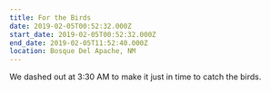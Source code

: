 ```yaml
---
title: For the Birds
date: 2019-02-05T00:52:32.000Z
start_date: 2019-02-05T00:52:32.000Z
end_date: 2019-02-05T11:52:40.000Z
location: Bosque Del Apache, NM
---
```


We dashed out at 3:30 AM to make it just in time to catch the birds.

